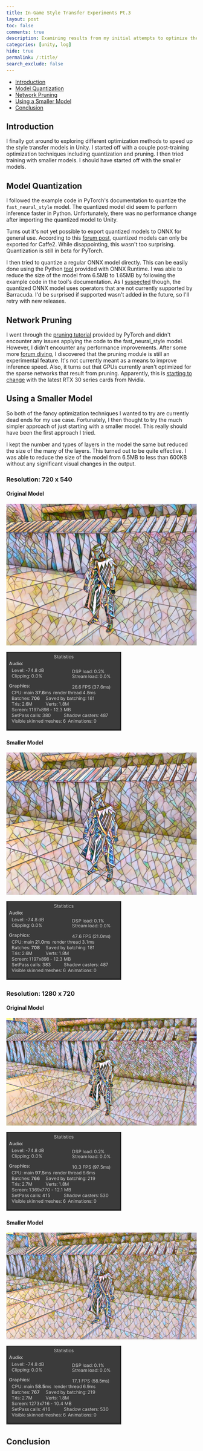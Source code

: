 ```yaml
---
title: In-Game Style Transfer Experiments Pt.3
layout: post
toc: false
comments: true
description: Examining results from my initial attempts to optimize the fast neural style transfer model.
categories: [unity, log]
hide: true
permalink: /:title/
search_exclude: false
---
```


* [Introduction](#introduction)
* [Model Quantization](#model-quantization)
* [Network Pruning](#network-pruning)
* [Using a Smaller Model](#using-a-smaller-model)
* [Conclusion](#conclusion)

## Introduction

I finally got around to exploring different optimization methods to speed up the style transfer models in Unity. I started off with a couple post-training optimization techniques including quantization and pruning. I then tried training with smaller models. I should have started off with the smaller models.

## Model Quantization

I followed the example code in PyTorch's documentation to quantize the `fast_neural_style` model. The quantized model did seem to perform inference faster in Python. Unfortunately, there was no performance change after importing the quantized model to Unity.

Turns out it's not yet possible to export quantized models to ONNX for general use. According to this [forum post](https://discuss.pytorch.org/t/onnx-export-of-quantized-model/76884/8), quantized models can only be exported for Caffe2. While disappointing, this wasn't too surprising. Quantization is still in beta for PyTorch.

I then tried to quantize a regular ONNX model directly. This can be easily done using the Python [tool](https://github.com/microsoft/onnxruntime/blob/master/onnxruntime/python/tools/quantization/README.md) provided with ONNX Runtime. I was able to reduce the size of the model from 6.5MB to 1.65MB by following the example code in the tool's documentation. As I [suspected](https://christianjmills.com/In-Game-Style-Transfer-Experiments-2/#conclusion) though, the quantized ONNX model uses operators that are not currently supported by Barracuda. I'd be surprised if supported wasn't added in the future, so I'll retry with new releases.

## Network Pruning

I went through the [pruning tutorial](https://pytorch.org/tutorials/intermediate/pruning_tutorial.html#remove-pruning-re-parametrization) provided by PyTorch and didn't encounter any issues applying the code to the fast_neural_style model. However, I didn't encounter any performance improvements. After some more [forum diving](https://discuss.pytorch.org/t/weight-pruning-on-bert/83429/2), I discovered that the pruning module is still an experimental feature. It's not currently meant as a means to improve inference speed. Also, it turns out that GPUs currently aren't optimized for the sparse networks that result from pruning. Apparently, this is [starting to change](https://timdettmers.com/2020/09/07/which-gpu-for-deep-learning/#Additional_Considerations_for_Ampere_RTX_30_Series) with the latest RTX 30 series cards from Nvidia.

## Using a Smaller Model

So both of the fancy optimization techniques I wanted to try are currently dead ends for my use case. Fortunately, I then thought to try the much simpler approach of just starting with a smaller model. This really should have been the first approach I tried. 

I kept the number and types of layers in the model the same but reduced the size of the many of the layers. This turned out to be quite effective. I was able to reduce the size of the model from 6.5MB to less than 600KB without any significant visual changes in the output.

### Resolution: 720 x 540



#### Original Model



![mosaic_original](..\images\in-game-style-transfer-experiments\part-3\mosaic_original.png)



![mosaic_stats](..\images\in-game-style-transfer-experiments\part-3\mosaic_stats.gif)



#### Smaller Model



![mosaic_small_v3](..\images\in-game-style-transfer-experiments\part-3\mosaic_small_v3.png)



![mosaic_small_v3_stats](..\images\in-game-style-transfer-experiments\part-3\mosaic_small_v3_stats.gif)



### Resolution: 1280 x 720



#### Original Model



![mosaic_original_1280x720](..\images\in-game-style-transfer-experiments\part-3\mosaic_original_1280x720.png)



![mosaic_original_1280x720_stats](..\images\in-game-style-transfer-experiments\part-3\mosaic_original_1280x720_stats.gif)





#### Smaller Model



![mosaic_small_1280x720](..\images\in-game-style-transfer-experiments\part-3\mosaic_small_1280x720.png)



![mosaic_small_1280x720_stats](..\images\in-game-style-transfer-experiments\part-3\mosaic_small_1280x720_stats.gif)



## Conclusion



